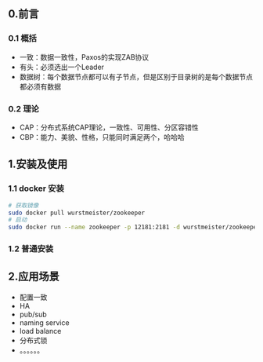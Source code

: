 ## 0.前言

### 0.1 概括

- 一致：数据一致性，Paxos的实现ZAB协议
- 有头：必须选出一个Leader
- 数据树：每个数据节点都可以有子节点，但是区别于目录树的是每个数据节点都必须有数据

### 0.2 理论

- CAP：分布式系统CAP理论，一致性、可用性、分区容错性
- CBP：能力、美貌、性格，只能同时满足两个，哈哈哈

## 1.安装及使用

### 1.1 docker 安装

```bash
# 获取镜像
sudo docker pull wurstmeister/zookeeper
# 启动
sudo docker run --name zookeeper -p 12181:2181 -d wurstmeister/zookeeper:latest
```



### 1.2 普通安装



## 2.应用场景

- 配置一致
- HA
- pub/sub
- naming service
- load balance
- 分布式锁
- 。。。。。。

